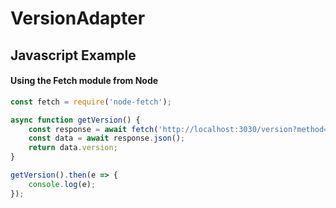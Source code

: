 # VersionAdapter

## Javascript Example
#### Using the Fetch module from Node

```javascript
const fetch = require('node-fetch');

async function getVersion() {
    const response = await fetch('http://localhost:3030/version?method=GET');
    const data = await response.json();
    return data.version;
}

getVersion().then(e => {
    console.log(e);
});
```
